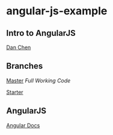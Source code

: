 # angular-js-example

## Intro to AngularJS

[Dan Chen](https://github.com/dyc5828)

## Branches

[Master](https://github.com/dyc5828/angular-js-example/tree/master)
*Full Working Code*

[Starter](https://github.com/dyc5828/angular-js-example/tree/starter)

## AngularJS

[Angular Docs](https://docs.angularjs.org/api)
